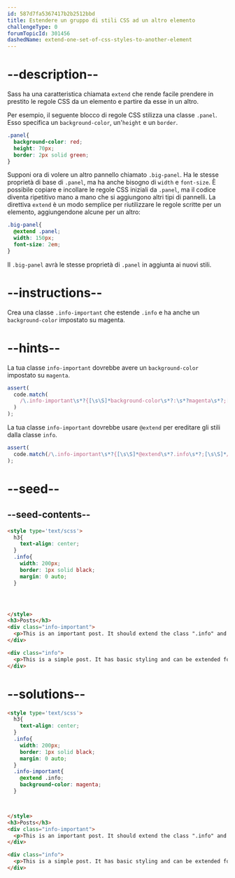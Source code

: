 ```yaml
---
id: 587d7fa5367417b2b2512bbd
title: Estendere un gruppo di stili CSS ad un altro elemento
challengeType: 0
forumTopicId: 301456
dashedName: extend-one-set-of-css-styles-to-another-element
---
```


# --description--

Sass ha una caratteristica chiamata `extend` che rende facile prendere in prestito le regole CSS da un elemento e partire da esse in un altro.

Per esempio, il seguente blocco di regole CSS stilizza una classe `.panel`. Esso specifica un `background-color`, un'`height` e un `border`.

```scss
.panel{
  background-color: red;
  height: 70px;
  border: 2px solid green;
}
```

Supponi ora di volere un altro pannello chiamato `.big-panel`. Ha le stesse proprietà di base di `.panel`, ma ha anche bisogno di `width` e `font-size`. È possibile copiare e incollare le regole CSS iniziali da `.panel`, ma il codice diventa ripetitivo mano a mano che si aggiungono altri tipi di pannelli. La direttiva `extend` è un modo semplice per riutilizzare le regole scritte per un elemento, aggiungendone alcune per un altro:

```scss
.big-panel{
  @extend .panel;
  width: 150px;
  font-size: 2em;
}
```

Il `.big-panel` avrà le stesse proprietà di `.panel` in aggiunta ai nuovi stili.

# --instructions--

Crea una classe `.info-important` che estende `.info` e ha anche un `background-color` impostato su magenta.

# --hints--

La tua classe `info-important` dovrebbe avere un `background-color` impostato su `magenta`.

```js
assert(
  code.match(
    /\.info-important\s*?{[\s\S]*background-color\s*?:\s*?magenta\s*?;[\s\S]*}/gi
  )
);
```

La tua classe `info-important` dovrebbe usare `@extend` per ereditare gli stili dalla classe `info`.

```js
assert(
  code.match(/\.info-important\s*?{[\s\S]*@extend\s*?.info\s*?;[\s\S]*/gi)
);
```

# --seed--

## --seed-contents--

```html
<style type='text/scss'>
  h3{
    text-align: center;
  }
  .info{
    width: 200px;
    border: 1px solid black;
    margin: 0 auto;
  }




</style>
<h3>Posts</h3>
<div class="info-important">
  <p>This is an important post. It should extend the class ".info" and have its own CSS styles.</p>
</div>

<div class="info">
  <p>This is a simple post. It has basic styling and can be extended for other uses.</p>
</div>
```

# --solutions--

```html
<style type='text/scss'>
  h3{
    text-align: center;
  }
  .info{
    width: 200px;
    border: 1px solid black;
    margin: 0 auto;
  }
  .info-important{
    @extend .info;
    background-color: magenta;
  }



</style>
<h3>Posts</h3>
<div class="info-important">
  <p>This is an important post. It should extend the class ".info" and have its own CSS styles.</p>
</div>

<div class="info">
  <p>This is a simple post. It has basic styling and can be extended for other uses.</p>
</div>
```
